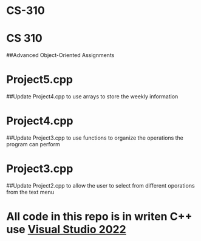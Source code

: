 # CS-310
# CS 310
##Advanced Object-Oriented Assignments
# Project5.cpp
##Update Project4.cpp to use arrays to store the weekly information
# Project4.cpp
##Update Project3.cpp to use functions to organize the operations the program can perform 
# Project3.cpp
##Update Project2.cpp to allow the user to select from different oporations from the text menu
# All code in this repo is in writen C++ use [Visual Studio 2022](https://visualstudio.microsoft.com/vs/getting-started/)
